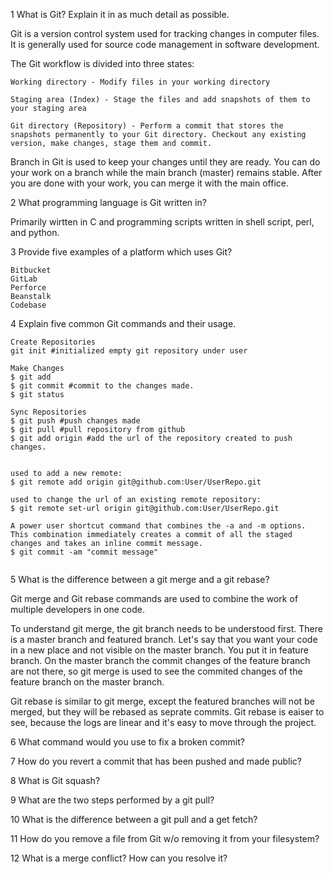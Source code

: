 1 What is Git? Explain it in as much detail as possible.

Git is a version control system used for tracking changes in computer files. It is generally used for source code management in software development. 

The Git workflow is divided into three states:

```
Working directory - Modify files in your working directory

Staging area (Index) - Stage the files and add snapshots of them to your staging area

Git directory (Repository) - Perform a commit that stores the snapshots permanently to your Git directory. Checkout any existing version, make changes, stage them and commit.
```

Branch in Git is used to keep your changes until they are ready. You can do your work on a branch while the main branch (master) remains stable. After you are done with your work, you can merge it with the main office.

 
2 What programming language is Git written in?

Primarily wirtten in C and programming scripts written in shell script, perl, and python. 

3 Provide five examples of a platform which uses Git?

```
Bitbucket 
GitLab
Perforce
Beanstalk
Codebase

```


4 Explain five common Git commands and their usage. 

```
Create Repositories
git init #initialized empty git repository under user

Make Changes
$ git add 
$ git commit #commit to the changes made. 
$ git status 

Sync Repositories
$ git push #push changes made
$ git pull #pull repository from github 
$ git add origin #add the url of the repository created to push changes. 


used to add a new remote:
$ git remote add origin git@github.com:User/UserRepo.git

used to change the url of an existing remote repository:
$ git remote set-url origin git@github.com:User/UserRepo.git

A power user shortcut command that combines the -a and -m options. This combination immediately creates a commit of all the staged changes and takes an inline commit message.
$ git commit -am "commit message"


```


5 What is the difference between a git merge and a git rebase?

Git merge and Git rebase commands are used to combine the work of multiple developers in one code. 

To understand git merge, the git branch needs to be understood first. There is a master branch and featured branch. Let's say that you want your code in a new place and not visible on the master branch. You put it in feature branch. On the master branch the commit changes of the feature branch are not there, so git merge is used to see the commited changes of the feature branch on the master branch. 

Git rebase is similar to git merge, except the featured branches will not be merged, but they will be rebased as seprate commits. Git rebase is eaiser to see, because the logs are linear and it's easy to move through the project.   

6 What command would you use to fix a broken commit?

7 How do you revert a commit that has been pushed and made public?

8 What is Git squash?

9  What are the two steps performed by a git pull?

10  What is the difference between a git pull and a get fetch?

11  How do you remove a file from Git w/o removing it from your filesystem?

12  What is a merge conflict? How can you resolve it?